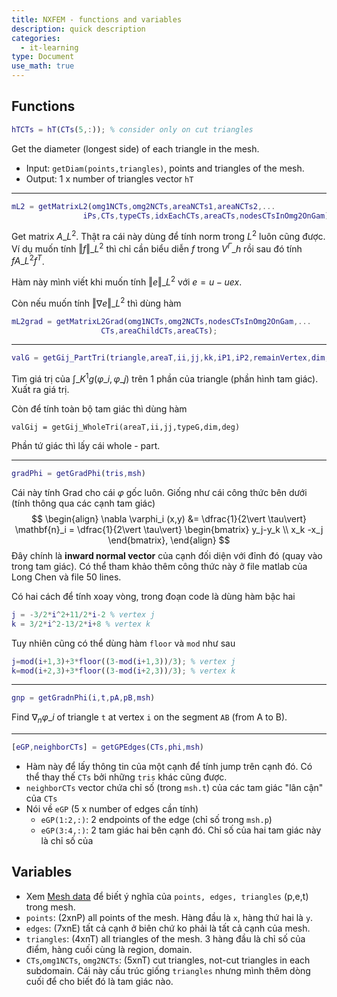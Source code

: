 ```yaml
---
title: NXFEM - functions and variables
description: quick description
categories:
  - it-learning
type: Document
use_math: true
---
```


## Functions

~~~ matlab
hTCTs = hT(CTs(5,:)); % consider only on cut triangles
~~~

Get the diameter (longest side) of each triangle in the mesh.

- Input: `getDiam(points,triangles)`, points and triangles of the mesh.
- Output: 1 x number of triangles vector `hT`

---

~~~ matlab
mL2 = getMatrixL2(omg1NCTs,omg2NCTs,areaNCTs1,areaNCTs2,...
                iPs,CTs,typeCTs,idxEachCTs,areaCTs,nodesCTsInOmg2OnGam);
~~~

Get matrix $A\_{L^2}$. Thật ra cái này dùng để tính norm trong $L^2$ luôn cũng được. Ví dụ muốn tính $\Vert f \Vert\_{L^2}$ thì chỉ cần biểu diễn $f$ trong $V^{\Gamma}\_h$ rồi sau đó tính $fA\_{L^2}f^T$.

Hàm này mình viết khi muốn tính $\Vert e \Vert\_{L^2}$ với $e=u-uex$.

Còn nếu muốn tính $\Vert \nabla e \Vert\_{L^2}$ thì dùng hàm 

~~~ matlab
mL2grad = getMatrixL2Grad(omg1NCTs,omg2NCTs,nodesCTsInOmg2OnGam,...
                    CTs,areaChildCTs,areaCTs);
~~~

---

~~~ matlab
valG = getGij_PartTri(triangle,areaT,ii,jj,kk,iP1,iP2,remainVertex,dim,deg)
~~~

Tìm giá trị của $\int\_{K^1}g(\varphi\_i,\varphi\_j)$ trên 1 phần của triangle (phần hình tam giác). Xuất ra giá trị.

Còn để tính toàn bộ tam giác thì dùng hàm

~~~
valGij = getGij_WholeTri(areaT,ii,jj,typeG,dim,deg)
~~~

Phần tứ giác thì lấy cái whole - part.

---

~~~ matlab
gradPhi = getGradPhi(tris,msh)
~~~

Cái này tính Grad cho cái $\varphi$ gốc luôn. Giống như cái công thức bên dưới (tính thông qua các cạnh tam giác)
$$
\begin{align}
    \nabla \varphi_i (x,y) 
    &= \dfrac{1}{2\vert \tau\vert}  \mathbf{n}_i   
    = \dfrac{1}{2\vert \tau\vert} \begin{bmatrix} y_j-y_k \\ x_k -x_j \end{bmatrix},
\end{align}
$$
Đây chính là **inward normal vector** của cạnh đối diện với đỉnh đó (quay vào trong tam giác). Có thể tham khảo thêm công thức này ở file matlab của Long Chen và file 50 lines.

Có hai cách để tính xoay vòng, trong đoạn code là dùng hàm bậc hai

~~~ matlab
j = -3/2*i^2+11/2*i-2 % vertex j
k = 3/2*i^2-13/2*i+8 % vertex k
~~~

Tuy nhiên cũng có thể dùng hàm `floor` và `mod` như sau

~~~ matlab
j=mod(i+1,3)+3*floor((3-mod(i+1,3))/3); % vertex j
k=mod(i+2,3)+3*floor((3-mod(i+2,3))/3); % vertex k
~~~

---

~~~ matlab
gnp = getGradnPhi(i,t,pA,pB,msh)
~~~

Find $\nabla_n \varphi\_i$ of triangle `t` at vertex `i` on the segment `AB` (from A to B).

---

~~~ matlab
[eGP,neighborCTs] = getGPEdges(CTs,phi,msh)
~~~

- Hàm này để lấy thông tin của một cạnh để tính jump trên cạnh đó.  Có thể thay thế `CTs` bởi những `tris` khác cũng được.
- `neighborCTs` vector chứa chỉ số (trong `msh.t`) của các tam giác "lân cận" của `CTs`
- Nói về `eGP`  (5 x number of edges cần tính)
  - `eGP(1:2,:)`: 2 endpoints of the edge (chỉ số trong `msh.p`)
  - `eGP(3:4,:)`: 2 tam giác hai bên cạnh đó. Chỉ số của hai tam giác này là chỉ số của 





## Variables

- Xem [Mesh data](https://fr.mathworks.com/help/pde/ug/mesh-data.html) để biết ý nghĩa của `points, edges, triangles` (p,e,t) trong mesh.
- `points`: (2xnP) all points of the mesh. Hàng đầu là `x`, hàng thứ hai là `y`.
- `edges`: (7xnE) tất cả cạnh ở biên chứ ko phải là tất cả cạnh của mesh.
- `triangles`: (4xnT) all triangles of the mesh. 3 hàng đầu là chỉ số của điểm, hàng cuối cùng là region, domain.
- `CTs`,`omg1NCTs`, `omg2NCTs`: (5xnT) cut triangles, not-cut triangles in each subdomain. Cái này cấu trúc giống `triangles` nhưng mình thêm dòng cuối để cho biết đó là tam giác nào.

